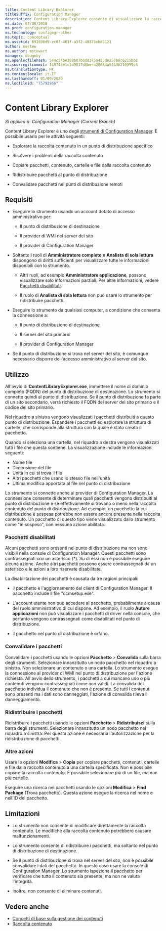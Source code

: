 ```yaml
---
title: Content Library Explorer
titleSuffix: Configuration Manager
description: Content Library Explorer consente di visualizzare la raccolta contenuto in un punto di distribuzione di Configuration Manager e di risolvere eventuali problemi.
ms.date: 07/30/2018
ms.prod: configuration-manager
ms.technology: configmgr-other
ms.topic: conceptual
ms.assetid: 691896d9-ec0f-461f-a3f2-40378ebd3121
author: mestew
ms.author: mstewart
manager: dougeby
ms.openlocfilehash: 544c24be388b07b0dd375a423de257bdc6215bb1
ms.sourcegitcommit: 148745e1c3d9817d8beea20684a54436210959c6
ms.translationtype: HT
ms.contentlocale: it-IT
ms.lasthandoff: 01/09/2020
ms.locfileid: "75792966"
---
```

# <a name="content-library-explorer"></a>Content Library Explorer

*Si applica a: Configuration Manager (Current Branch)*

Content Library Explorer è uno degli [strumenti di Configuration Manager](/sccm/core/support/tools). È possibile usarlo per le attività seguenti:  

- Esplorare la raccolta contenuto in un punto di distribuzione specifico  

- Risolvere i problemi della raccolta contenuto  

- Copiare pacchetti, contenuto, cartelle e file dalla raccolta contenuto  

- Ridistribuire pacchetti al punto di distribuzione  

- Convalidare pacchetti nei punti di distribuzione remoti  



## <a name="requirements"></a>Requisiti

- Eseguire lo strumento usando un account dotato di accesso amministrativo per:  

    - Il punto di distribuzione di destinazione  

    - Il provider di WMI nel server del sito  

    - Il provider di Configuration Manager  

- Soltanto i ruoli di **Amministratore completo** e **Analista di sola lettura** dispongono di diritti sufficienti per visualizzare tutte le informazioni disponibili con lo strumento.  

    - Altri ruoli, ad esempio **Amministratore applicazione**, possono visualizzare solo informazioni parziali. Per altre informazioni, vedere [Pacchetti disabilitati](#bkmk_disabled-packages).  

    - Il ruolo di **Analista di sola lettura** non può usare lo strumento per ridistribuire pacchetti.  

- Eseguire lo strumento da qualsiasi computer, a condizione che consenta la connessione a:  

    - Il punto di distribuzione di destinazione  

    - Il server del sito primario  

    - Il provider di Configuration Manager  

- Se il punto di distribuzione si trova nel server del sito, è comunque necessario disporre dell'accesso amministrativo al server del sito.  



## <a name="usage"></a>Utilizzo 

All'avvio di **ContentLibraryExplorer.exe**, immettere il nome di dominio completo (FQDN) del punto di distribuzione di destinazione. Lo strumento si connette quindi al punto di distribuzione. Se il punto di distribuzione fa parte di un sito secondario, verrà richiesto il FQDN del server del sito primario e il codice del sito primario.

Nel riquadro a sinistra vengono visualizzati i pacchetti distribuiti a questo punto di distribuzione. Espandere i pacchetti ed esplorare la struttura di cartelle, che corrisponde alla struttura con la quale è stato creato il pacchetto.

Quando si seleziona una cartella, nel riquadro a destra vengono visualizzati tutti i file che questa contiene. La visualizzazione include le informazioni seguenti: 
- Nome file
- Dimensione del file
- Unità in cui si trova il file
- Altri pacchetti che usano lo stesso file nell'unità
- Ultima modifica apportata al file nel punto di distribuzione

Lo strumento si connette anche al provider di Configuration Manager. La connessione consente di determinare quali pacchetti vengono distribuiti al punto di distribuzione e se effettivamente si trovano o meno nella raccolta contenuto del punto di distribuzione. Ad esempio, un pacchetto la cui distribuzione è sospesa potrebbe non essere ancora presente nella raccolta contenuto. Un pacchetto di questo tipo viene visualizzato dallo strumento come "in sospeso", con nessuna azione abilitata.


### <a name="bkmk_disabled-packages"></a> Pacchetti disabilitati

Alcuni pacchetti sono presenti nel punto di distribuzione ma non sono visibili nella console di Configuration Manager. Questi pacchetti sono contrassegnati con un asterisco (\*). Su di essi non è possibile eseguire alcuna azione. Anche altri pacchetti possono essere contrassegnati da un asterisco e le azioni a loro riservate disabilitate. 

La disabilitazione dei pacchetti è causata da tre ragioni principali:  

- Il pacchetto è l'aggiornamento del client di Configuration Manager. Il pacchetto include il file "ccmsetup.exe".  

- L'account utente non può accedere al pacchetto, probabilmente a causa del ruolo amministrativo di cui dispone. Ad esempio, il ruolo **Autore applicazioni** non può visualizzare i pacchetti di driver nella console, che pertanto vengono contrassegnati come disabilitati nel punto di distribuzione.  

- Il pacchetto nel punto di distribuzione è orfano.  


### <a name="validate-packages"></a>Convalidare i pacchetti

Convalidare i pacchetti usando le opzioni **Pacchetto** > **Convalida** sulla barra degli strumenti. Selezionare innanzitutto un nodo pacchetto nel riquadro a sinistra. Non selezionare un contenuto o una cartella. Lo strumento esegue la connessione al provider di WMI nel punto di distribuzione per l'azione richiesta. All'avvio dello strumento, i pacchetti a cui mancano uno o più contenuti vengono contrassegnati come non validi. La convalida del pacchetto individua il contenuto che non è presente. Se tutti i contenuti sono presenti ma i dati sono danneggiati, l'azione di convalida rileva il danneggiamento.


### <a name="redistribute-packages"></a>Ridistribuire i pacchetti

Ridistribuire i pacchetti usando le opzioni **Pacchetto** > **Ridistribuisci** sulla barra degli strumenti. Selezionare innanzitutto un nodo pacchetto nel riquadro a sinistra. Per questa azione è necessaria l'autorizzazione per la ridistribuzione di pacchetti.


### <a name="other-actions"></a>Altre azioni

Usare le opzioni **Modifica** > **Copia** per copiare pacchetti, contenuti, cartelle e file dalla raccolta contenuto a una cartella specificata. Non è possibile copiare la raccolta contenuto. È possibile selezionare più di un file, ma non più cartelle.

Eseguire una ricerca nei pacchetti usando le opzioni **Modifica** > **Find Package** (Trova pacchetto). Questa azione esegue la ricerca nel nome e nell'ID del pacchetto.



## <a name="limitations"></a>Limitazioni

- Lo strumento non consente di modificare direttamente la raccolta contenuto. Le modifiche alla raccolta contenuto potrebbero causare malfunzionamenti.  

- Lo strumento consente di ridistribuire i pacchetti, ma soltanto nel punto di distribuzione di destinazione.  

- Se il punto di distribuzione si trova nel server del sito, non è possibile convalidare i dati del pacchetto. In questo caso usare la console di Configuration Manager. Lo strumento ispeziona il pacchetto per verificare che tutto il contenuto sia presente, ma non ne valuta l'integrità.  

- Inoltre, non consente di eliminare contenuti.



## <a name="see-also"></a>Vedere anche

- [Concetti di base sulla gestione dei contenuti](/sccm/core/plan-design/hierarchy/fundamental-concepts-for-content-management)
- [Raccolta contenuto](/sccm/core/plan-design/hierarchy/the-content-library)

